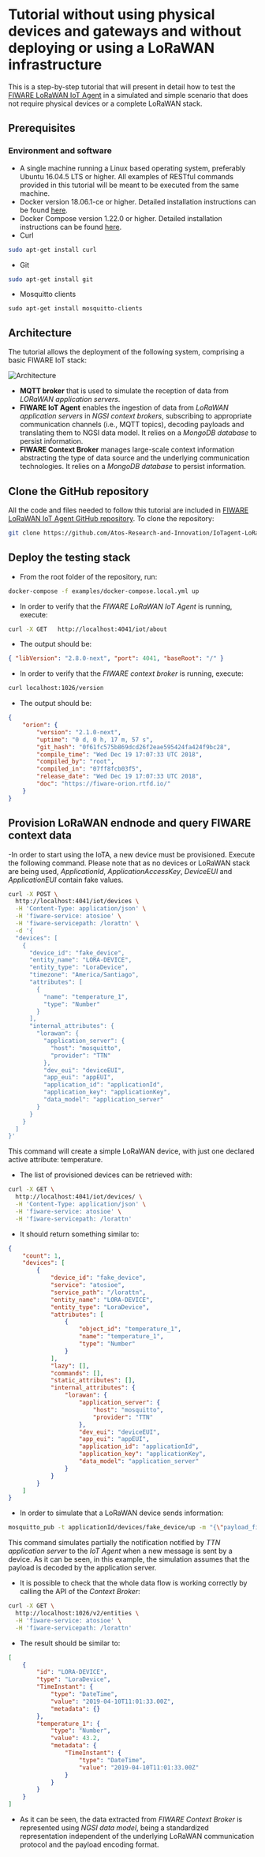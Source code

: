# Tutorial without using physical devices and gateways and without deploying or using a LoRaWAN infrastructure

This is a step-by-step tutorial that will present in detail how to test the
[FIWARE LoRaWAN IoT Agent](https://github.com/Atos-Research-and-Innovation/IoTagent-LoRaWAN) in a simulated and simple
scenario that does not require physical devices or a complete LoRaWAN stack.

## Prerequisites

### Environment and software

-   A single machine running a Linux based operating system, preferably Ubuntu 16.04.5 LTS or higher. All examples of
    RESTful commands provided in this tutorial will be meant to be executed from the same machine.
-   Docker version 18.06.1-ce or higher. Detailed installation instructions can be found
    [here](https://docs.docker.com/install/).
-   Docker Compose version 1.22.0 or higher. Detailed installation instructions can be found
    [here](https://docs.docker.com/compose/install/).
-   Curl

```bash
sudo apt-get install curl
```

-   Git

```bash
sudo apt-get install git
```

-   Mosquitto clients

```
sudo apt-get install mosquitto-clients
```

## Architecture

The tutorial allows the deployment of the following system, comprising a basic FIWARE IoT stack:

![Architecture](https://raw.githubusercontent.com/Atos-Research-and-Innovation/IoTagent-LoRaWAN/task/improveDocumentation/docs/img/tutorial_local.png)

-   **MQTT broker** that is used to simulate the reception of data from _LORaWAN application servers_.
-   **FIWARE IoT Agent** enables the ingestion of data from _LoRaWAN application servers_ in _NGSI context brokers_,
    subscribing to appropriate communication channels (i.e., MQTT topics), decoding payloads and translating them to
    NGSI data model. It relies on a _MongoDB database_ to persist information.
-   **FIWARE Context Broker** manages large-scale context information abstracting the type of data source and the
    underlying communication technologies. It relies on a _MongoDB database_ to persist information.

## Clone the GitHub repository

All the code and files needed to follow this tutorial are included in
[FIWARE LoRaWAN IoT Agent GitHub repository](https://github.com/Atos-Research-and-Innovation/IoTagent-LoRaWAN). To clone
the repository:

```bash
git clone https://github.com/Atos-Research-and-Innovation/IoTagent-LoRaWAN.git
```

## Deploy the testing stack

-   From the root folder of the repository, run:

```bash
docker-compose -f examples/docker-compose.local.yml up
```

-   In order to verify that the _FIWARE LoRaWAN IoT Agent_ is running, execute:

```bash
curl -X GET   http://localhost:4041/iot/about
```

-   The output should be:

```json
{ "libVersion": "2.8.0-next", "port": 4041, "baseRoot": "/" }
```

-   In order to verify that the _FIWARE context broker_ is running, execute:

```bash
curl localhost:1026/version
```

-   The output should be:

```json
{
    "orion": {
        "version": "2.1.0-next",
        "uptime": "0 d, 0 h, 17 m, 57 s",
        "git_hash": "0f61fc575b869dcd26f2eae595424fa424f9bc28",
        "compile_time": "Wed Dec 19 17:07:33 UTC 2018",
        "compiled_by": "root",
        "compiled_in": "07ff8fcb03f5",
        "release_date": "Wed Dec 19 17:07:33 UTC 2018",
        "doc": "https://fiware-orion.rtfd.io/"
    }
}
```

## Provision LoRaWAN endnode and query FIWARE context data

-In order to start using the IoTA, a new device must be provisioned. Execute the following command. Please note that as
no devices or LoRaWAN stack are being used, _ApplicationId_, _ApplicationAccessKey_, _DeviceEUI_ and _ApplicationEUI_
contain fake values.

```bash
curl -X POST \
  http://localhost:4041/iot/devices \
  -H 'Content-Type: application/json' \
  -H 'fiware-service: atosioe' \
  -H 'fiware-servicepath: /lorattn' \
  -d '{
  "devices": [
    {
      "device_id": "fake_device",
      "entity_name": "LORA-DEVICE",
      "entity_type": "LoraDevice",
      "timezone": "America/Santiago",
      "attributes": [
        {
          "name": "temperature_1",
          "type": "Number"
        }
      ],
      "internal_attributes": {
        "lorawan": {
          "application_server": {
            "host": "mosquitto",
            "provider": "TTN"
          },
          "dev_eui": "deviceEUI",
          "app_eui": "appEUI",
          "application_id": "applicationId",
          "application_key": "applicationKey",
          "data_model": "application_server"
        }
      }
    }
  ]
}'
```

This command will create a simple LoRaWAN device, with just one declared active attribute: temperature.

-   The list of provisioned devices can be retrieved with:

```bash
curl -X GET \
  http://localhost:4041/iot/devices/ \
  -H 'Content-Type: application/json' \
  -H 'fiware-service: atosioe' \
  -H 'fiware-servicepath: /lorattn'
```

-   It should return something similar to:

```json
{
    "count": 1,
    "devices": [
        {
            "device_id": "fake_device",
            "service": "atosioe",
            "service_path": "/lorattn",
            "entity_name": "LORA-DEVICE",
            "entity_type": "LoraDevice",
            "attributes": [
                {
                    "object_id": "temperature_1",
                    "name": "temperature_1",
                    "type": "Number"
                }
            ],
            "lazy": [],
            "commands": [],
            "static_attributes": [],
            "internal_attributes": {
                "lorawan": {
                    "application_server": {
                        "host": "mosquitto",
                        "provider": "TTN"
                    },
                    "dev_eui": "deviceEUI",
                    "app_eui": "appEUI",
                    "application_id": "applicationId",
                    "application_key": "applicationKey",
                    "data_model": "application_server"
                }
            }
        }
    ]
}
```

-   In order to simulate that a LoRaWAN device sends information:

```bash
mosquitto_pub -t applicationId/devices/fake_device/up -m "{\"payload_fields\":{\"temperature_1\":43.2}}"
```

This command simulates partially the notification notified by _TTN application server_ to the _IoT Agent_ when a new
message is sent by a device. As it can be seen, in this example, the simulation assumes that the payload is decoded by
the application server.

-   It is possible to check that the whole data flow is working correctly by calling the API of the _Context Broker_:

```bash
curl -X GET \
  http://localhost:1026/v2/entities \
  -H 'fiware-service: atosioe' \
  -H 'fiware-servicepath: /lorattn'
```

-   The result should be similar to:

```json
[
    {
        "id": "LORA-DEVICE",
        "type": "LoraDevice",
        "TimeInstant": {
            "type": "DateTime",
            "value": "2019-04-10T11:01:33.00Z",
            "metadata": {}
        },
        "temperature_1": {
            "type": "Number",
            "value": 43.2,
            "metadata": {
                "TimeInstant": {
                    "type": "DateTime",
                    "value": "2019-04-10T11:01:33.00Z"
                }
            }
        }
    }
]
```

-   As it can be seen, the data extracted from _FIWARE Context Broker_ is represented using _NGSI data model_, being a
    standardized representation independent of the underlying LoRaWAN communication protocol and the payload encoding
    format.
